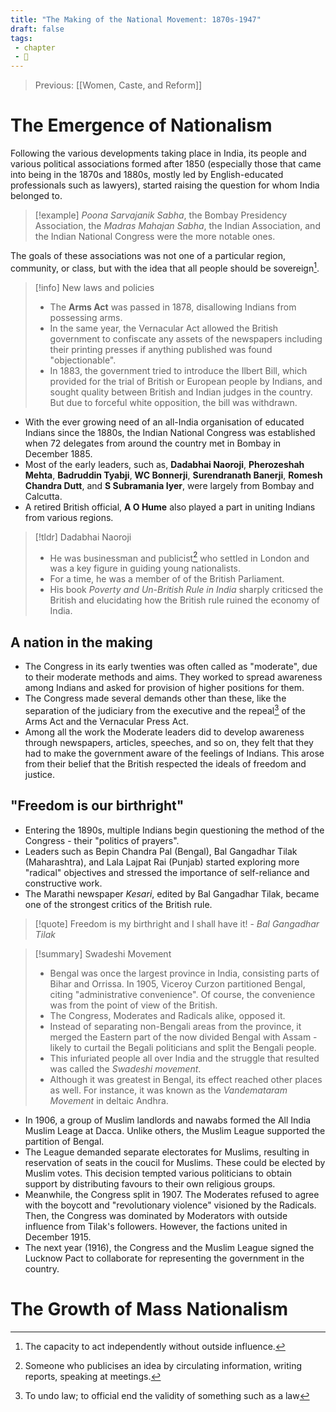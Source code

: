 ```yaml
---
title: "The Making of the National Movement: 1870s-1947"
draft: false
tags: 
 - chapter
 - 🌱
---
```


> Previous: [[Women, Caste, and Reform]]

# The Emergence of Nationalism

Following the various developments taking place in India, its people and various political associations formed after 1850 (especially those that came into being in the 1870s and 1880s, mostly led by English-educated professionals such as lawyers), started raising the question for whom India belonged to.

> [!example] *Poona Sarvajanik Sabha*, the Bombay Presidency Association, the *Madras Mahajan Sabha*, the Indian Association, and the Indian National Congress were the more notable ones.

The goals of these associations was not one of a particular region, community, or class, but with the idea that all people should be sovereign[^sovereign].


> [!info] New laws and policies
> - The **Arms Act** was passed in 1878, disallowing Indians from possessing arms.
> - In the same year, the Vernacular Act allowed the British government to confiscate any assets of the newspapers including their printing presses if anything published was found "objectionable".
> - In 1883, the government tried to introduce the Ilbert Bill, which provided for the trial of British or European people by Indians, and sought quality between British and Indian judges in the country. But due to forceful white opposition, the bill was withdrawn.

- With the ever growing need of an all-India organisation of educated Indians since the 1880s, the Indian National Congress was established when 72 delegates from around the country met in Bombay in December 1885.
- Most of the early leaders, such as, **Dadabhai Naoroji**, **Pherozeshah Mehta**, **Badruddin Tyabji**, **WC Bonnerji**, **Surendranath Banerji**, **Romesh Chandra Dutt**, and **S Subramania Iyer**, were largely  from Bombay and Calcutta.
- A retired British official, **A O Hume** also played a part in uniting Indians from various regions.

> [!tldr] Dadabhai Naoroji
> - He was businessman and publicist[^publicist] who settled in London and was a key figure in guiding young nationalists.
> - For a time, he was a member of of the British Parliament.
> - His book *Poverty and Un-British Rule in India* sharply criticsed the British and elucidating how the British rule ruined the economy of India.

## A nation in the making

- The Congress in its early twenties was often called as "moderate", due to their moderate methods and aims. They worked to spread awareness among Indians and asked for provision of higher positions for them.
- The Congress made several demands other than these, like the separation of the judiciary from the executive and the repeal[^repeal] of the Arms Act and the Vernacular Press Act.
- Among all the work the Moderate leaders did to develop awareness through newspapers, articles, speeches, and so on, they felt that they had to make the government aware of the feelings of Indians. This arose from their belief that the British respected the ideals of freedom and justice.

## "Freedom is our birthright"

- Entering the 1890s, multiple Indians begin questioning the method of the Congress - their "politics of prayers". 
- Leaders such as Bepin Chandra Pal (Bengal), Bal Gangadhar Tilak (Maharashtra), and Lala Lajpat Rai (Punjab) started exploring more "radical" objectives and stressed the importance of self-reliance and constructive work.
- The Marathi newspaper *Kesari*, edited by Bal Gangadhar Tilak, became one of the strongest critics of the British rule.

> [!quote] Freedom is my birthright and I shall have it! - *Bal Gangadhar Tilak*

> [!summary] Swadeshi Movement
> - Bengal was once the largest province in India, consisting parts of Bihar and Orrissa. In 1905, Viceroy Curzon partitioned Bengal, citing "administrative convenience". Of course, the convenience was from the point of view of the British.
> - The Congress, Moderates and Radicals alike, opposed it.
> - Instead of separating non-Bengali areas from the province, it merged the Eastern part of the now divided Bengal with Assam - likely to curtail the Begali politicians and split the Bengali people.
> - This infuriated people all over India and the struggle that resulted was called the *Swadeshi movement*.
> - Although it was greatest in Bengal, its effect reached other places as well. For instance, it was known as the *Vandemataram Movement* in deltaic Andhra.

- In 1906, a group of Muslim landlords and nawabs formed the All India Muslim Leage at Dacca. Unlike others, the Muslim League supported the partition of Bengal.
- The League demanded separate electorates for Muslims, resulting in reservation of seats in the coucil for Muslims. These could be elected by Muslim votes. This decision tempted various politicians to obtain support by distributing favours to their own religious groups.
- Meanwhile, the Congress split in 1907. The Moderates refused to agree with the boycott and "revolutionary violence" visioned by the Radicals. Then, the Congress was dominated by Moderators with outside influence from Tilak's followers. However, the factions united in December 1915.
- The next year (1916), the Congress and the Muslim League signed the Lucknow Pact to collaborate for representing the government in the country.

# The Growth of Mass Nationalism

[^sovereign]: The capacity to act independently without outside influence.
[^publicist]: Someone who publicises an idea by circulating information, writing reports, speaking at meetings.
[^repeal]: To undo law; to official end the validity of something such as a law